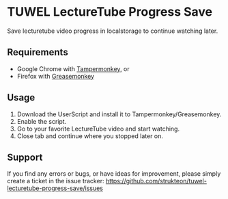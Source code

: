 TUWEL LectureTube Progress Save
===========================

Save lecturetube video progress in localstorage to continue watching later.


## Requirements

* Google Chrome with [Tampermonkey](https://chrome.google.com/webstore/detail/tampermonkey/dhdgffkkebhmkfjojejmpbldmpobfkfo "Tampermonkey"), or
* Firefox with [Greasemonkey](https://addons.mozilla.org/de/firefox/addon/greasemonkey "Greasemonkey")


## Usage

1. Download the UserScript and install it to Tampermonkey/Greasemonkey.
1. Enable the script.
1. Go to your favorite LectureTube video and start watching.
1. Close tab and continue where you stopped later on.

## Support

If you find any errors or bugs, or have ideas for improvement, please simply create a ticket in the issue tracker:
https://github.com/strukteon/tuwel-lecturetube-progress-save/issues
